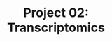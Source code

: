 <h1 align="center">
    <b>Project 02:</b><br>
    Transcriptomics
</h1>

<!-- https://osdr.nasa.gov/bio/repo/data/studies/OSD-554 -->
